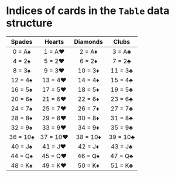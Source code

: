 # Indices of cards in the `Table` data structure

| Spades | Hearts | Diamonds | Clubs |
|:---:|:---:|:---:|:---:|
| 0 = A♠ | 1 = A♥ | 2 = A♦ | 3 = A♣ |
| 4 = 2♠ | 5 = 2♥ | 6 = 2♦ | 7 = 2♣ |
| 8 = 3♠ | 9 = 3♥ | 10 = 3♦ | 11 = 3♣ |
| 12 = 4♠ | 13 = 4♥ | 14 = 4♦ | 15 = 4♣ |
| 16 = 5♠ | 17 = 5♥ | 18 = 5♦ | 19 = 5♣ |
| 20 = 6♠ | 21 = 6♥ | 22 = 6♦ | 23 = 6♣ |
| 24 = 7♠ | 25 = 7♥ | 26 = 7♦ | 27 = 7♣ |
| 28 = 8♠ | 29 = 8♥ | 30 = 8♦ | 31 = 8♣ |
| 32 = 9♠ | 33 = 9♥ | 34 = 9♦ | 35 = 9♣ |
| 36 = 10♠ | 37 = 10♥ | 38 = 10♦ | 39 = 10♣ |
| 40 = J♠ | 41 = J♥ | 42 = J♦ | 43 = J♣ |
| 44 = Q♠ | 45 = Q♥ | 46 = Q♦ | 47 = Q♣ |
| 48 = K♠ | 49 = K♥ | 50 = K♦ | 51 = K♣ |
